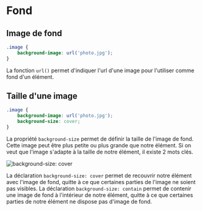 # Fond

## Image de fond

```css
.image {
	background-image: url('photo.jpg');
}
```

La fonction `url()` permet d'indiquer l'url d'une image pour l'utiliser comme fond d'un élément.

## Taille d'une image

```css
.image {
	background-image: url('photo.jpg');
	background-size: cover;
}
```

La propriété `background-size` permet de définir la taille de l'image de fond. Cette image peut être plus petite ou plus grande que notre élément. Si on veut que l'image s'adapte à la taille de notre élément, il existe 2 mots clés.

![background-size: cover](https://ibin.co/4zZ9Ce0ncTwQ.png)

La déclaration `background-size: cover` permet de recouvrir notre élément avec l'image de fond, quitte à ce que certaines parties de l'image ne soient pas visibles.
La déclaration `background-size: contain` permet de contenir une image de fond à l'intérieur de notre élément, quitte à ce que certaines parties de notre élément ne dispose pas d'image de fond.

<!--stackedit_data:
eyJoaXN0b3J5IjpbMTczOTcyOTc5NywtMTQ3MDkyMjA0Nyw0MD
Q5NDkwOTZdfQ==
-->